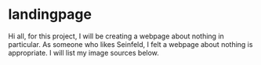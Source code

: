 # landingpage
Hi all, 
for this project, I will be creating a webpage about nothing in particular. As someone who likes Seinfeld, I felt a webpage about nothing is appropriate. I will list my image sources below. 